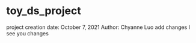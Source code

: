 # toy_ds_project
project creation date: October 7, 2021
Author: Chyanne Luo
add changes
I see you changes
